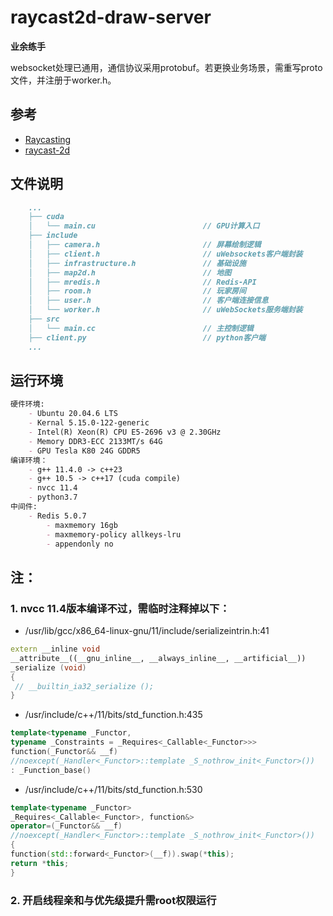 # raycast2d-draw-server

**业余练手**  

websocket处理已通用，通信协议采用protobuf。若更换业务场景，需重写proto文件，并注册于worker.h。
## 参考
- [Raycasting](https://lodev.org/cgtutor/raycasting.html#Performance)
- [raycast-2d](https://github.com/moumoulongs/raycast-2d)

## 文件说明
```markdown
    ...
    ├── cuda
    │   └── main.cu                        // GPU计算入口
    ├── include
    │   ├── camera.h                       // 屏幕绘制逻辑
    │   ├── client.h                       // uWebsockets客户端封装
    │   ├── infrastructure.h               // 基础设施
    │   ├── map2d.h                        // 地图
    │   ├── mredis.h                       // Redis-API
    │   ├── room.h                         // 玩家房间
    │   ├── user.h                         // 客户端连接信息
    │   └── worker.h                       // uWebSockets服务端封装
    ├── src
    │   └── main.cc                        // 主控制逻辑
    ├── client.py                          // python客户端
    ...
```

## 运行环境
```markdown
硬件环境:
    - Ubuntu 20.04.6 LTS
    - Kernal 5.15.0-122-generic
    - Intel(R) Xeon(R) CPU E5-2696 v3 @ 2.30GHz
    - Memory DDR3-ECC 2133MT/s 64G
    - GPU Tesla K80 24G GDDR5
编译环境：
    - g++ 11.4.0 -> c++23
    - g++ 10.5 -> c++17 (cuda compile)
    - nvcc 11.4
    - python3.7
中间件:
    - Redis 5.0.7
        - maxmemory 16gb
        - maxmemory-policy allkeys-lru
        - appendonly no
```

## 注：
### 1. nvcc 11.4版本编译不过，需临时注释掉以下：


- /usr/lib/gcc/x86_64-linux-gnu/11/include/serializeintrin.h:41
```c++
extern __inline void
__attribute__((__gnu_inline__, __always_inline__, __artificial__))
_serialize (void)
{
 // __builtin_ia32_serialize ();
}
```
- /usr/include/c++/11/bits/std_function.h:435
```c++
template<typename _Functor,
typename _Constraints = _Requires<_Callable<_Functor>>>
function(_Functor&& __f)
//noexcept(_Handler<_Functor>::template _S_nothrow_init<_Functor>())
: _Function_base()
```
- /usr/include/c++/11/bits/std_function.h:530
```c++
template<typename _Functor>
_Requires<_Callable<_Functor>, function&>
operator=(_Functor&& __f)
//noexcept(_Handler<_Functor>::template _S_nothrow_init<_Functor>())
{
function(std::forward<_Functor>(__f)).swap(*this);
return *this;
}
```
### 2. 开启线程亲和与优先级提升需root权限运行
